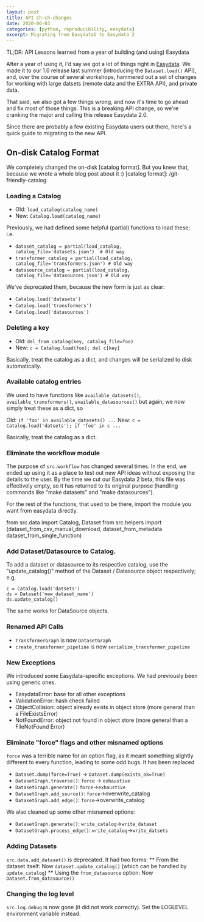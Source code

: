 ```yaml
---
layout: post
title: API Ch-ch-changes
date: 2020-06-03
categories: [python, reproducibility, easydata]
excerpt: Migrating from Easydata1 to Easydata 2
---
```

TL;DR: API Lessons learned from a year of building (and using) Easydata

After a year of using it, I'd say we got a lot of things right in [Easydata]. We made it to our 1.0 release last summer (introducing the `Dataset.load()` API), and, over the course of several workshops, hammered out a set of changes for working with large datsets (remote data and the EXTRA API), and private data.

[Easydata]: https://github.com/hackalog/easydata

That said, we also got a few things wrong, and now it's time to go ahead and fix most of those things. This is a breaking API change, so we're cranking the major and calling this release Easydata 2.0.

Since there are probably a few existing Easydata users out there, here's a quick guide to migrating to the new API.

## On-disk Catalog Format
We completely changed the on-disk [catalog format]. But you knew that, because we wrote a whole blog post about it :)
[catalog format]: /git-friendly-catalog

### Loading a Catalog
* Old: `load_catalog(catalog_name)`
* New: `Catalog.load(catalog_name)`

Previously, we had defined some helpful (partial) functions to load these; i.e.

* `dataset_catalog = partial(load_catalog, catalog_file='datasets.json')  # Old way`
* `transformer_catalog = partial(load_catalog, catalog_file='transformers.json') # Old way`
* `datasource_catalog = partial(load_catalog, catalog_file='datasources.json') # Old way`

We've deprecated them, because the new form is just as clear:

* `Catalog.load('datasets')`
* `Catalog.load('transformers')`
* `Catalog.load('datasources')`

### Deleting a key
* Old: `del_from_catalog(key, catalog_file=foo)`
* New: `c = Catalog.load(foo); del c[key]`

Basically, treat the catalog as a dict, and changes will be serialized to disk automatically.

### Available catalog entries
We used to have functions like `available_datasets()`, `available_transformers()`, `available_datasources()` but again, we now simply treat these as a dict, so

Old: `if 'foo' in available_datasets() ...`
New: `c = Catalog.load('datsets'); if 'foo' in c ...`

Basically, treat the catalog as a dict.

### Eliminate the workflow module

The purpose of `src.workflow` has changed several times. In the end, we ended up using it as a place to test
out new API ideas without exposing the details to the user. By the time we cut our Easydata 2 beta, this file was effectively empty, so it has returned to its original purpose (handling commands like "make datasets" and "make datasources").

For the rest of the functions, that used to be there, import the module you want from easydata directly.

from src.data import Catalog, Dataset
from src.helpers import (dataset_from_csv_manual_download,
                         dataset_from_metadata
                         dataset_from_single_function)

### Add Dataset/Datasource to Catalog.

To add a dataset or datasource to its respective catalog, use the "update_catalog()" method of the
Dataset / Datasource object respectively; e.g.

```
c = Catalog.load('datsets')
ds = Dataset('new_dataset_name')
ds.update_catalog()
```

The same works for DataSource objects.

### Renamed API Calls

* `TransformerGraph` is now `DatasetGraph`
* `create_transformer_pipeline` is now `serialize_transformer_pipeline`

### New Exceptions
We introduced some Easydata-specific exceptions. We had previously been using generic ones.
* EasydataError: base for all other exceptions
* ValidationError: hash check failed
* ObjectCollision: object already exists in object store (more general than a FileExistsError)
* NotFoundError: object not found in object store (more general than a FileNotFound Error)


### Eliminate "force" flags and other misnamed options
`force` was a terrible name for an option flag, as it meant something slightly different
to every function, leading to some odd bugs. It has been replaced

* `Dataset.dump(force=True)` -> `Dataset.dump(exists_ok=True)`
* `DatasetGraph.traverse()`: `force` -> `exhaustive`
* `DatasetGraph.generate()` `force`->`exhaustive`
* `DatasetGraph.add_source()`: `force`->overwrite_catalog
* `DatasetGraph.add_edge()`: `force`->overwrite_catalog

We also cleaned up some other misnamed options:
* `DatasetGraph.generate()`: `write_catalog`->`write_dataset`
* `DatasetGraph.process_edge()`: `write_catalog`->`write_datsets`

### Adding Datasets
`src.data.add_dataset()` is deprecated. It had two forms:
** From the dataset itself: Now `dataset.update_catalog()` (which can be handled by `update_catalog`)
** Using the `from_datasource` option: Now `Dataset.from_datasource()`

### Changing the log level
`src.log.debug` is now gone (it did not work correctly). Set the LOGLEVEL environment variable instead.
